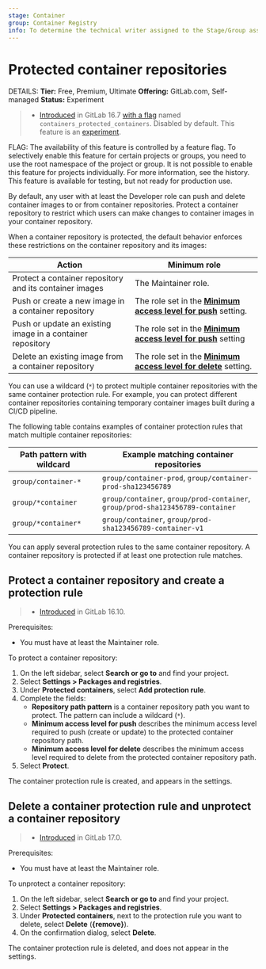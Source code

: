 ```yaml
---
stage: Container
group: Container Registry
info: To determine the technical writer assigned to the Stage/Group associated with this page, see https://handbook.gitlab.com/handbook/product/ux/technical-writing/#assignments
---
```


# Protected container repositories

DETAILS:
**Tier:** Free, Premium, Ultimate
**Offering:** GitLab.com, Self-managed
**Status:** Experiment

> - [Introduced](https://gitlab.com/gitlab-org/gitlab/-/issues/463669) in GitLab 16.7 [with a flag](../../../administration/feature_flags.md) named `containers_protected_containers`. Disabled by default. This feature is an [experiment](../../../policy/experiment-beta-support.md).

FLAG:
The availability of this feature is controlled by a feature flag.
To selectively enable this feature for certain projects or groups, you need to use the root namespace of the project or group.
It is not possible to enable this feature for projects individually.
For more information, see the history.
This feature is available for testing, but not ready for production use.

By default, any user with at least the Developer role can push and delete
container images to or from container repositories. Protect a container repository to restrict
which users can make changes to container images in your container repository.

When a container repository is protected, the default behavior enforces these restrictions on the container repository and its images:

| Action                                                     | Minimum role         |
|------------------------------------------------------------|----------------------|
| Protect a container repository and its container images    | The Maintainer role. |
| Push or create a new image in a container repository       | The role set in the [**Minimum access level for push**](#protect-a-container-repository-and-create-a-protection-rule) setting.   |
| Push or update an existing image in a container repository | The role set in the [**Minimum access level for push**](#protect-a-container-repository-and-create-a-protection-rule) setting    |
| Delete an existing image from a container repository       | The role set in the [**Minimum access level for delete**](#protect-a-container-repository-and-create-a-protection-rule) setting. |

You can use a wildcard (`*`) to protect multiple container repositories with the same container protection rule.
For example, you can protect different container repositories containing temporary container images built during a CI/CD pipeline.

The following table contains examples of container protection rules that match multiple container repositories:

| Path pattern with wildcard | Example matching container repositories |
|----------------------------|-----------------------------------------|
| `group/container-*`        | `group/container-prod`, `group/container-prod-sha123456789` |
| `group/*container`         | `group/container`, `group/prod-container`, `group/prod-sha123456789-container` |
| `group/*container*`        | `group/container`, `group/prod-sha123456789-container-v1` |

You can apply several protection rules to the same container repository.
A container repository is protected if at least one protection rule matches.

## Protect a container repository and create a protection rule

> - [Introduced](https://gitlab.com/gitlab-org/gitlab/-/merge_requests/146523) in GitLab 16.10.

Prerequisites:

- You must have at least the Maintainer role.

To protect a container repository:

1. On the left sidebar, select **Search or go to** and find your project.
1. Select **Settings > Packages and registries**.
1. Under **Protected containers**, select **Add protection rule**.
1. Complete the fields:
   - **Repository path pattern** is a container repository path you want to protect.
     The pattern can include a wildcard (`*`).
   - **Minimum access level for push** describes the minimum access level required
     to push (create or update) to the protected container repository path.
   - **Minimum access level for delete** describes the minimum access level required
     to delete from the protected container repository path.
1. Select **Protect**.

The container protection rule is created, and appears in the settings.

## Delete a container protection rule and unprotect a container repository

> - [Introduced](https://gitlab.com/gitlab-org/gitlab/-/merge_requests/146622) in GitLab 17.0.

Prerequisites:

- You must have at least the Maintainer role.

To unprotect a container repository:

1. On the left sidebar, select **Search or go to** and find your project.
1. Select **Settings > Packages and registries**.
1. Under **Protected containers**, next to the protection rule you want to delete, select **Delete** (**{remove}**).
1. On the confirmation dialog, select **Delete**.

The container protection rule is deleted, and does not appear in the settings.

